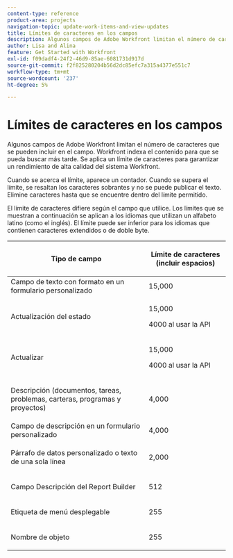 ```yaml
---
content-type: reference
product-area: projects
navigation-topic: update-work-items-and-view-updates
title: Límites de caracteres en los campos
description: Algunos campos de Adobe Workfront limitan el número de caracteres que se pueden incluir en el campo. Workfront indexa el contenido para que se pueda buscar más tarde. Se aplica un límite de caracteres para garantizar un rendimiento de alta calidad del sistema Workfront.
author: Lisa and Alina
feature: Get Started with Workfront
exl-id: f09dadf4-24f2-46d9-85ae-6081731d917d
source-git-commit: f2f825280204b56d2dc85efc7a315a4377e551c7
workflow-type: tm+mt
source-wordcount: '237'
ht-degree: 5%

---
```


# Límites de caracteres en los campos

Algunos campos de Adobe Workfront limitan el número de caracteres que se pueden incluir en el campo. Workfront indexa el contenido para que se pueda buscar más tarde. Se aplica un límite de caracteres para garantizar un rendimiento de alta calidad del sistema Workfront.

Cuando se acerca el límite, aparece un contador. Cuando se supera el límite, se resaltan los caracteres sobrantes y no se puede publicar el texto. Elimine caracteres hasta que se encuentre dentro del límite permitido.

El límite de caracteres difiere según el campo que utilice. Los límites que se muestran a continuación se aplican a los idiomas que utilizan un alfabeto latino (como el inglés). El límite puede ser inferior para los idiomas que contienen caracteres extendidos o de doble byte.

<table style="table-layout:auto"> 
 <col> 
 <col> 
 <thead> 
  <tr> 
   <th> <p><strong>Tipo de campo</strong> </p> </th> 
   <th> <p><strong>Límite de caracteres (</strong><strong>incluir espacios)</strong> </p> </th> 
  </tr> 
 </thead> 
 <tbody> 
  <tr> 
   <td>Campo de texto con formato en un formulario personalizado</td> 
   <td>15,000</td> 
  </tr> 
  <tr> 
   <td> <p>Actualización del estado</p> </td> 
   <td> <p>15,000</p>
   <p> 4000 al usar la API</p> </td> 
  </tr> 
  <tr> 
   <td> <p>Actualizar</p> </td> 
   <td> <p>15,000</p> 
   <p> 4000 al usar la API</p></td> 
  </tr> 
  <tr> 
   <td> <p>Descripción (documentos, tareas, problemas, carteras, programas y proyectos)</p> </td> 
   <td> <p>4,000</p> </td> 
  </tr> 
  <tr> 
   <td>Campo de descripción en un formulario personalizado</td> 
   <td>4,000</td> 
  </tr> 
  <tr> 
   <td> <p>Párrafo de datos personalizado o texto de una sola línea </p> </td> 
   <td> <p>2,000</p> </td> 
  </tr> 
  <tr> 
   <td> <p>Campo Descripción del Report Builder</p> </td> 
   <td> <p>512</p> </td> 
  </tr> 
  <tr> 
   <td> <p>Etiqueta de menú desplegable</p> </td> 
   <td> <p>255</p> </td> 
  </tr> 
  <tr> 
   <td> <p>Nombre de objeto</p> </td> 
   <td> <p>255</p> </td> 
  </tr> 
 </tbody> 
</table>
